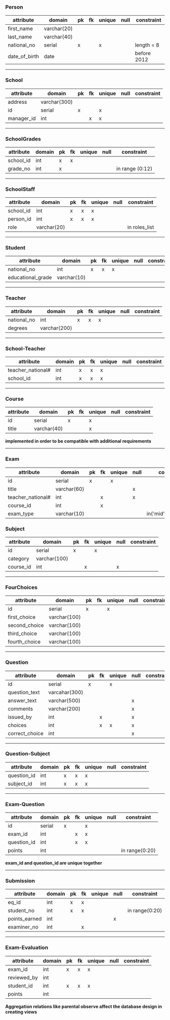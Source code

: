 ### Person
| attribute     | domain      | pk  | fk  | unique | null | constraint  |
| ------------- | ----------- | --- | --- | ------ | ---- | ----------- |
| first_name    | varchar(20) |     |     |        |      |             |
| last_name     | varchar(40) |     |     |        |      |             |
| national_no   | serial      | x   |     | x      |      | length = 8  |
| date_of_birth | date        |     |     |        |      | before 2012 |

---

### School
| attribute  | domain       | pk  | fk  | unique | null | constraint |
| ---------- | ------------ | --- | --- | ------ | ---- | ---------- |
| address    | varchar(300) |     |     |        |      |            |
| id         | serial       | x   |     | x      |      |            |
| manager_id | int          |     | x   | x      |      |            |

---

### SchoolGrades
| attribute | domain | pk  | fk  | unique | null | constraint      |
| --------- | ------ | --- | --- | ------ | ---- | --------------- |
| school_id | int    | x   | x   |        |      |                 |
| grade_no  | int    | x   |     |        |      | in range (0:12) |

---

### SchoolStaff
| attribute | domain      | pk  | fk  | unique | null | constraint    |
| --------- | ----------- | --- | --- | ------ | ---- | ------------- |
| school_id | int         | x   | x   | x      |      |               |
| person_id | int         | x   | x   | x      |      |               |
| role      | varchar(20) |     |     |        |      | in roles_list |

---

### Student
| attribute         | domain      | pk  | fk  | unique | null | constraint |
| ----------------- | ----------- | --- | --- | ------ | ---- | ---------- |
| national_no       | int         | x   | x   | x      |      |            |
| educational_grade | varchar(10) |     |     |        |      |            |

---

### Teacher
| attribute   | domain       | pk  | fk  | unique | null | constraint |
| ----------- | ------------ | --- | --- | ------ | ---- | ---------- |
| national_no | int          | x   | x   | x      |      |            |
| degrees     | varchar(200) |     |     |        |      |            |


---

### School-Teacher
| attribute         | domain | pk  | fk  | unique | null | constraint |
| ----------------- | ------ | --- | --- | ------ | ---- | ---------- |
| teacher_national# | int    | x   | x   | x      |      |            |
| school_id         | int    | x   | x   | x      |      |            |


---

### Course
| attribute | domain      | pk  | fk  | unique | null | constraint |
| --------- | ----------- | --- | --- | ------ | ---- | ---------- |
| id        | serial      | x   |     | x      |      |            |
| title     | varchar(40) |     |     | x      |      |            |
**implemented in order to be compatible with additional requirements**

---

### Exam
| attribute         | domain      | pk  | fk  | unique | null | constraint               |
| ----------------- | ----------- | --- | --- | ------ | ---- | ------------------------ |
| id                | serial      | x   |     | x      |      |                          |
| title             | varchar(60) |     |     |        | x    |                          |
| teacher_national# | int         |     | x   |        | x    |                          |
| course_id         | int         |     | x   |        |      |                          |
| exam_type         | varchar(10) |     |     |        |      | in('mid','final','quiz') |


### Subject
| attribute | domain       | pk  | fk  | unique | null | constraint |
| --------- | ------------ | --- | --- | ------ | ---- | ---------- |
| id        | serial       | x   |     | x      |      |            |
| category  | varchar(100) |     |     |        |      |            |
| course_id | int          |     | x   |        | x    |            |

---

### FourChoices
| attribute     | domain       | pk  | fk  | unique | null | constraint |
| ------------- | ------------ | --- | --- | ------ | ---- | ---------- |
| id            | serial       | x   |     | x      |      |            |
| first_choice  | varchar(100) |     |     |        |      |            |
| second_choice | varchar(100) |     |     |        |      |            |
| third_choice  | varchar(100) |     |     |        |      |            |
| fourth_choice | varchar(100) |     |     |        |      |            |

---

### Question
| attribute      | domain        | pk  | fk  | unique | null | constraint |
| -------------- | ------------- | --- | --- | ------ | ---- | ---------- |
| id             | serial        | x   |     | x      |      |            |
| question_text  | varcahar(300) |     |     |        |      |            |
| answer_text    | varchar(500)  |     |     |        | x    |            |
| comments       | varchar(200)  |     |     |        | x    |            |
| issued_by      | int           |     | x   |        | x    |            |
| choices        | int           |     | x   | x      | x    |            |
| correct_choice | int           |     |     |        | x    |            |

---

### Question-Subject
| attribute   | domain | pk  | fk  | unique | null | constraint |
| ----------- | ------ | --- | --- | ------ | ---- | ---------- |
| question_id | int    | x   | x   | x      |      |            |
| subject_id  | int    | x   | x   | x      |      |            |

---

### Exam-Question
| attribute   | domain | pk  | fk  | unique | null | constraint     |
| ----------- | ------ | --- | --- | ------ | ---- | -------------- |
| id          | serial | x   |     | x      |      |                |
| exam_id     | int    |     | x   | x      |      |                |
| question_id | int    |     | x   | x      |      |                |
| points      | int    |     |     |        |      | in range(0:20) |
**exam_id and question_id are unique together**

---
### Submission
| attribute     | domain | pk  | fk  | unique | null | constraint     |
| ------------- | ------ | --- | --- | ------ | ---- | -------------- |
| eq_id         | int    | x   | x   |        |      |                |
| student_no    | int    | x   | x   |        |      | in range(0:20) |
| points_earned | int    |     |     |        | x    |                |
| examiner_no   | int    |     | x   |        |      |                |

---

### Exam-Evaluation
| attribute   | domain | pk  | fk  | unique | null | constraint |
| ----------- | ------ | --- | --- | ------ | ---- | ---------- |
| exam_id     | int    | x   | x   | x      |      |            |
| reviewed_by | int    |     |     |        |      |            |
| student_id  | int    | x   | x   | x      |      |            |
| points      | int    |     |     |        |      |            |

**Aggregation relations like parental observe affect the database design in creating views**